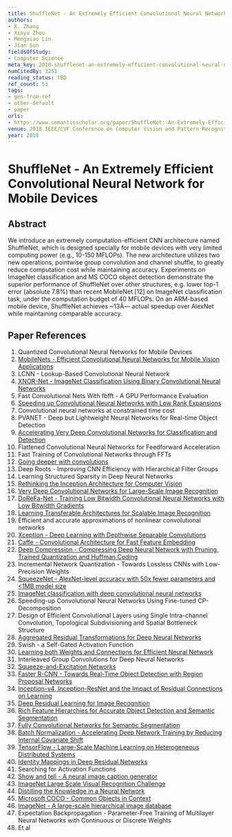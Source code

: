 ```yaml
---
title: ShuffleNet - An Extremely Efficient Convolutional Neural Network for Mobile Devices
authors:
- X. Zhang
- Xinyu Zhou
- Mengxiao Lin
- Jian Sun
fieldsOfStudy:
- Computer Science
meta_key: 2018-shufflenet-an-extremely-efficient-convolutional-neural-network-for-mobile-devices
numCitedBy: 3251
reading_status: TBD
ref_count: 53
tags:
- gen-from-ref
- other-default
- paper
urls:
- https://www.semanticscholar.org/paper/ShuffleNet:-An-Extremely-Efficient-Convolutional-Zhang-Zhou/9da734397acd7ff7c557960c62fb1b400b27bd89?sort=total-citations
venue: 2018 IEEE/CVF Conference on Computer Vision and Pattern Recognition
year: 2018
---
```


# ShuffleNet - An Extremely Efficient Convolutional Neural Network for Mobile Devices

## Abstract

We introduce an extremely computation-efficient CNN architecture named ShuffleNet, which is designed specially for mobile devices with very limited computing power (e.g., 10-150 MFLOPs). The new architecture utilizes two new operations, pointwise group convolution and channel shuffle, to greatly reduce computation cost while maintaining accuracy. Experiments on ImageNet classification and MS COCO object detection demonstrate the superior performance of ShuffleNet over other structures, e.g. lower top-1 error (absolute 7.8%) than recent MobileNet [12] on ImageNet classification task, under the computation budget of 40 MFLOPs. On an ARM-based mobile device, ShuffleNet achieves ~13Ã— actual speedup over AlexNet while maintaining comparable accuracy.

## Paper References

1. Quantized Convolutional Neural Networks for Mobile Devices
2. [MobileNets - Efficient Convolutional Neural Networks for Mobile Vision Applications](2017-mobilenets-efficient-convolutional-neural-networks-for-mobile-vision-applications.md)
3. LCNN - Lookup-Based Convolutional Neural Network
4. [XNOR-Net - ImageNet Classification Using Binary Convolutional Neural Networks](2016-xnor-net-imagenet-classification-using-binary-convolutional-neural-networks.md)
5. Fast Convolutional Nets With fbfft - A GPU Performance Evaluation
6. [Speeding up Convolutional Neural Networks with Low Rank Expansions](2014-speeding-up-convolutional-neural-networks-with-low-rank-expansions.md)
7. Convolutional neural networks at constrained time cost
8. PVANET - Deep but Lightweight Neural Networks for Real-time Object Detection
9. [Accelerating Very Deep Convolutional Networks for Classification and Detection](2016-accelerating-very-deep-convolutional-networks-for-classification-and-detection.md)
10. Flattened Convolutional Neural Networks for Feedforward Acceleration
11. Fast Training of Convolutional Networks through FFTs
12. [Going deeper with convolutions](2015-going-deeper-with-convolutions.md)
13. Deep Roots - Improving CNN Efficiency with Hierarchical Filter Groups
14. Learning Structured Sparsity in Deep Neural Networks
15. [Rethinking the Inception Architecture for Computer Vision](2016-rethinking-the-inception-architecture-for-computer-vision.md)
16. [Very Deep Convolutional Networks for Large-Scale Image Recognition](2015-very-deep-convolutional-networks-for-large-scale-image-recognition.md)
17. [DoReFa-Net - Training Low Bitwidth Convolutional Neural Networks with Low Bitwidth Gradients](2016-dorefa-net-training-low-bitwidth-convolutional-neural-networks-with-low-bitwidth-gradients.md)
18. [Learning Transferable Architectures for Scalable Image Recognition](2018-learning-transferable-architectures-for-scalable-image-recognition.md)
19. Efficient and accurate approximations of nonlinear convolutional networks
20. [Xception - Deep Learning with Depthwise Separable Convolutions](2017-xception-deep-learning-with-depthwise-separable-convolutions.md)
21. [Caffe - Convolutional Architecture for Fast Feature Embedding](2014-caffe-convolutional-architecture-for-fast-feature-embedding.md)
22. [Deep Compression - Compressing Deep Neural Network with Pruning, Trained Quantization and Huffman Coding](2016-deep-compression-compressing-deep-neural-network-with-pruning-trained-quantization-and-huffman-coding.md)
23. Incremental Network Quantization - Towards Lossless CNNs with Low-Precision Weights
24. [SqueezeNet - AlexNet-level accuracy with 50x fewer parameters and <1MB model size](2016-squeezenet-alexnet-level-accuracy-with-50x-fewer-parameters-and-1mb-model-size.md)
25. [ImageNet classification with deep convolutional neural networks](2012-imagenet-classification-with-deep-convolutional-neural-networks.md)
26. Speeding-up Convolutional Neural Networks Using Fine-tuned CP-Decomposition
27. Design of Efficient Convolutional Layers using Single Intra-channel Convolution, Topological Subdivisioning and Spatial Bottleneck Structure
28. [Aggregated Residual Transformations for Deep Neural Networks](2017-aggregated-residual-transformations-for-deep-neural-networks.md)
29. Swish - a Self-Gated Activation Function
30. [Learning both Weights and Connections for Efficient Neural Network](2015-learning-both-weights-and-connections-for-efficient-neural-network.md)
31. Interleaved Group Convolutions for Deep Neural Networks
32. [Squeeze-and-Excitation Networks](2020-squeeze-and-excitation-networks.md)
33. [Faster R-CNN - Towards Real-Time Object Detection with Region Proposal Networks](2015-faster-r-cnn-towards-real-time-object-detection-with-region-proposal-networks.md)
34. [Inception-v4, Inception-ResNet and the Impact of Residual Connections on Learning](2017-inception-v4-inception-resnet-and-the-impact-of-residual-connections-on-learning.md)
35. [Deep Residual Learning for Image Recognition](2016-deep-residual-learning-for-image-recognition.md)
36. [Rich Feature Hierarchies for Accurate Object Detection and Semantic Segmentation](2014-rich-feature-hierarchies-for-accurate-object-detection-and-semantic-segmentation.md)
37. [Fully Convolutional Networks for Semantic Segmentation](2017-fully-convolutional-networks-for-semantic-segmentation.md)
38. [Batch Normalization - Accelerating Deep Network Training by Reducing Internal Covariate Shift](2015-batch-normalization-accelerating-deep-network-training-by-reducing-internal-covariate-shift.md)
39. [TensorFlow - Large-Scale Machine Learning on Heterogeneous Distributed Systems](2016-tensorflow-large-scale-machine-learning-on-heterogeneous-distributed-systems.md)
40. [Identity Mappings in Deep Residual Networks](2016-identity-mappings-in-deep-residual-networks.md)
41. Searching for Activation Functions
42. [Show and tell - A neural image caption generator](2015-show-and-tell-a-neural-image-caption-generator.md)
43. [ImageNet Large Scale Visual Recognition Challenge](2015-imagenet-large-scale-visual-recognition-challenge.md)
44. [Distilling the Knowledge in a Neural Network](2015-distilling-the-knowledge-in-a-neural-network.md)
45. [Microsoft COCO - Common Objects in Context](2014-microsoft-coco-common-objects-in-context.md)
46. [ImageNet - A large-scale hierarchical image database](2009-imagenet-a-large-scale-hierarchical-image-database.md)
47. Expectation Backpropagation - Parameter-Free Training of Multilayer Neural Networks with Continuous or Discrete Weights
48. Et al
